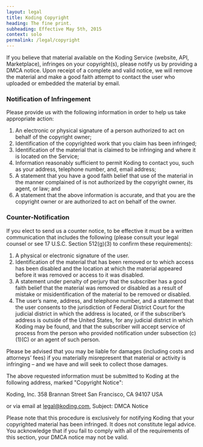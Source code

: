 ```yaml
---
layout: legal
title: Koding Copyright
heading: The fine print.
subheading: Effective May 5th, 2015
context: solo
permalink: /legal/copyright
---
```


If you believe that material available on the Koding Service (website, API, Marketplace), infringes on your copyright(s), please notify us by providing a DMCA notice. Upon receipt of a complete and valid notice, we will remove the material and make a good faith attempt to contact the user who uploaded or embedded the material by email.

### Notification of Infringement

Please provide us with the following information in order to help us take appropriate action:

1. An electronic or physical signature of a person authorized to act on behalf of the copyright owner;
2. Identification of the copyrighted work that you claim has been infringed;
3. Identification of the material that is claimed to be infringing and where it is located on the Service;
4. Information reasonably sufficient to permit Koding to contact you, such as your address, telephone number, and, email address;
5. A statement that you have a good faith belief that use of the material in the manner complained of is not authorized by the copyright owner, its agent, or law; and
6. A statement that the above information is accurate, and that you are the copyright owner or are authorized to act on behalf of the owner.


### Counter-Notification

If you elect to send us a counter notice, to be effective it must be a written communication that includes the following (please consult your legal counsel or see 17 U.S.C. Section 512(g)(3) to confirm these requirements):

1. A physical or electronic signature of the user.
2. Identification of the material that has been removed or to which access has been disabled and the location at which the material appeared before it was removed or access to it was disabled.
3. A statement under penalty of perjury that the subscriber has a good faith belief that the material was removed or disabled as a result of mistake or misidentification of the material to be removed or disabled.
4. The user’s name, address, and telephone number, and a statement that the user consents to the jurisdiction of Federal District Court for the judicial district in which the address is located, or if the subscriber’s address is outside of the United States, for any judicial district in which Koding may be found, and that the subscriber will accept service of process from the person who provided notification under subsection (c)(1)(C) or an agent of such person.

Please be advised that you may be liable for damages (including costs and attorneys’ fees) if you materially misrepresent that material or activity is infringing – and we have and will seek to collect those damages.

The above requested information must be submitted to Koding at the following address, marked "Copyright Notice":

Koding, Inc.
358 Brannan Street
San Francisco, CA 94107
USA

or via email at legal@koding.com, Subject: DMCA Notice

Please note that this procedure is exclusively for notifying Koding that your copyrighted material has been infringed. It does not constitute legal advice. You acknowledge that if you fail to comply with all of the requirements of this section, your DMCA notice may not be valid.


